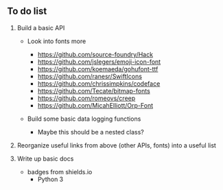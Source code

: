 ## To do list

1. Build a basic API

	- Look into fonts more
		- https://github.com/source-foundry/Hack
		- https://github.com/jslegers/emoji-icon-font
		- https://github.com/koemaeda/gohufont-ttf
		- https://github.com/ranesr/SwiftIcons
		- https://github.com/chrissimpkins/codeface
		- https://github.com/Tecate/bitmap-fonts
		- https://github.com/romeovs/creep
		- https://github.com/MicahElliott/Orp-Font

	- Build some basic data logging functions
		+ Maybe this should be a nested class?

1. Reorganize useful links from above (other APIs, fonts) into a useful list

1. Write up basic docs
	- badges from shields.io
		+ Python 3